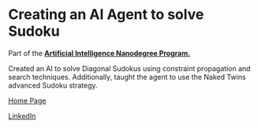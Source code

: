 # Creating an AI Agent to solve Sudoku

Part of the [**Artificial Intelligence Nanodegree Program.**](https://eu.udacity.com/course/artificial-intelligence-nanodegree--nd889)

Created an AI to solve Diagonal Sudokus using constraint propagation and search techniques. Additionally, taught the agent to use the Naked Twins advanced Sudoku strategy.

[Home Page](http://miguelangelnieto.net)

[LinkedIn](https://www.linkedin.com/in/miguelangelnieto/?locale=en_US)
